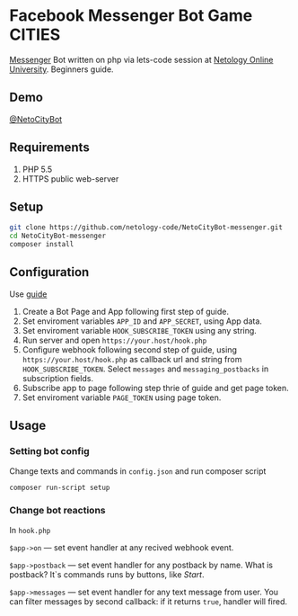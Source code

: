 # Facebook Messenger Bot Game CITIES

[Messenger](https://developers.facebook.com/products/messenger/) Bot written on php via lets-code session at [Netology Online University](http://netology.ru/). Beginners guide.

## Demo

[@NetoCityBot](https://m.me/netocitybot)

## Requirements

1. PHP 5.5
2. HTTPS public web-server

## Setup

```bash
git clone https://github.com/netology-code/NetoCityBot-messenger.git
cd NetoCityBot-messenger
composer install
```

## Configuration

Use [guide](https://developers.facebook.com/docs/messenger-platform/guides/quick-start)

1. Create a Bot Page and App following first step of guide.
2. Set enviroment variables `APP_ID` and `APP_SECRET`, using App data.
3. Set enviroment variable `HOOK_SUBSCRIBE_TOKEN` using any string.
4. Run server and open `https://your.host/hook.php`
5. Configure webhook following second step of guide, using `https://your.host/hook.php` as callback url and string from `HOOK_SUBSCRIBE_TOKEN`. Select `messages` and `messaging_postbacks` in subscription fields.
6. Subscribe app to page following step thrie of guide and get page token.
7. Set enviroment variable `PAGE_TOKEN` using page token.

## Usage

### Setting bot config

Change texts and commands in `config.json` and run composer script

```bash
composer run-script setup
```

### Change bot reactions

In `hook.php`

`$app->on` — set event handler at any recived webhook event.

`$app->postback` — set event handler for any postback by name. What is postback? It`s commands runs by buttons, like *Start*.

`$app->messages` — set event handler for any text message from user. You can filter messages by second callback: if it returns `true`, handler will fired.